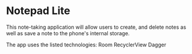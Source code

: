# Notepad Lite

This note-taking application will allow users to create, and delete notes as well as save a note to the phone's internal storage.

The app uses the listed technologies:
Room
RecyclerView
Dagger
